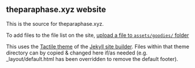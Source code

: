 
## theparaphase.xyz website

This is the source for theparaphase.xyz.

To add files to the file list on the site, [upload a file to `assets/goodies/` folder](https://github.com/matt-in-a-hat/theparaphase.xyz/upload/gh-pages/assets/goodies)

This uses the [Tactile theme](https://github.com/pages-themes/tactile) of the [Jekyll site builder](https://docs.github.com/en/pages/setting-up-a-github-pages-site-with-jekyll/about-github-pages-and-jekyll). Files within that theme directory can by copied & changed here if/as needed (e.g. _layout/default.html has been overridden to remove the default footer).
